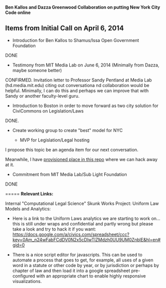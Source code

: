 **Ben Kallos and Dazza Greenwood Collaboration on putting New York City Code online**



## Items from Initial Call on April 6, 2014

* Introduction for Ben Kallos to Shamus/Issa Open Government Foundation

DONE

* Testimony from MIT Media Lab on June 6, 2014 (Minimally from Dazza, maybe someone better)

CONFIRMED.  Invitation letter to Professor Sandy Pentland at Media Lab (hd.media.mit.edu) citing out conversationa nd collaboration would be helpful.  Minimally, I can do this and perhaps we can improve that with Sandy or another faculty-level guru. 


* Introduction to Boston in order to move forward as two city solution for CiviCommons on Legislation/Laws

DONE.

* Create working group to create "best" model for NYC

  - MVP for Legislation/Legal hosting

I propose this topic be an agenda item for our next conversation.  

Meanwhile, I have [provisioned place in this repo](https://github.com/LegalScience/OpenLegalCode/tree/master/WorkingGroup) where we can hack away at it. 

* Commitment from MIT Media Lab/Sub Light Foundation 

DONE

=====
**Relevant Links:**

Internal "Computational Legal Science" Skunk Works Project: Uniform Law Models and Analytics: 

* Here is a link to the Uniform Laws analytics we are starting to work on... this is still under wraps and confidential and partly wrong but please take a look and try to hack it if  you want:
https://docs.google.com/a/civics.com/spreadsheet/ccc?key=0Am_n24wFabFCdDV0N2x5cDlwTlZMdzh0UU9UM0ZnblE&hl=en#gid=0 

* There is a nice script editor for javascripts.  This can be used to automate a process that goes to get, for example, all uses of a given word in a statute or other code by year, or by jurisdiction or perhaps by chapter of law and then load it into a google spreadsheet pre-configured with an appropriate chart to enable highly responsive visualizations.  

